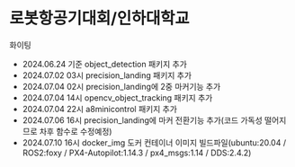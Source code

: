 # 로봇항공기대회/인하대학교
 화이팅
- 2024.06.24 기준 object_detection 패키지 추가
- 2024.07.02 03시 precision_landing 패키지 추가
- 2024.07.04 02시 precision_landing에 2중 마커기능 추가
- 2024.07.04 14시 opencv_object_tracking 패키지 추가
- 2024.07.04 22시 a8minicontrol 패키지 추가
- 2024.07.06 16시 precision_landing에 마커 전환기능 추가(코드 가독성 떨어지므로 차후 함수로 수정예정)
- 2024.07.10 16시 docker_img 도커 컨테이너 이미지 빌드파일(ubuntu:20.04 / ROS2:foxy / PX4-Autopilot:1.14.3 / px4_msgs:1.14 / DDS:2.4.2)
